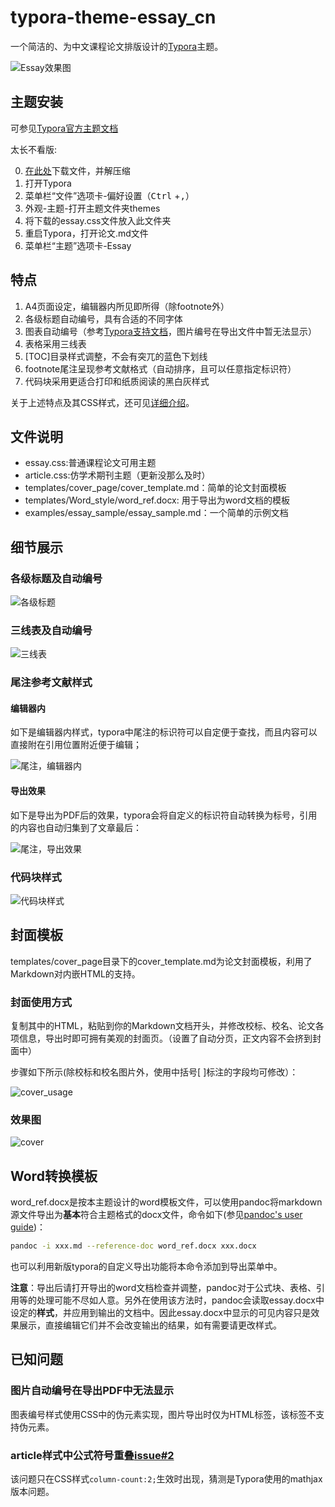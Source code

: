 # typora-theme-essay_cn

一个简洁的、为中文课程论文排版设计的[Typora](https://typora.io/)主题。

![Essay效果图](README.assets/preview.png)

## 主题安装

可参见[Typora官方主题文档](http://support.typora.io/About-Themes/)

太长不看版:

0. [在此处](https://github.com/du33169/typora-theme-essay_cn/releases/latest)下载文件，并解压缩
1. 打开Typora
2. 菜单栏“文件”选项卡-偏好设置（<kbd>Ctrl</kbd> +<kbd>,</kbd>）
3. 外观-主题-打开主题文件夹themes
4. 将下载的essay.css文件放入此文件夹
5. 重启Typora，打开论文.md文件
6. 菜单栏“主题”选项卡-Essay

## 特点

1. A4页面设定，编辑器内所见即所得（除footnote外）
2. 各级标题自动编号，具有合适的不同字体
3. 图表自动编号（参考[Typora支持文档](https://support.typora.io/Auto-Numbering/)，图片编号在导出文件中暂无法显示）
4. 表格采用三线表
5. [TOC]目录样式调整，不会有突兀的蓝色下划线
6. footnote尾注呈现参考文献格式（自动排序，且可以任意指定标识符）
7. 代码块采用更适合打印和纸质阅读的黑白灰样式

关于上述特点及其CSS样式，还可见[详细介绍](https://du33169.tech/projects/typoraTheme--Essay.html)。

## 文件说明

- essay.css:普通课程论文可用主题
- article.css:仿学术期刊主题（更新没那么及时）
- templates/cover_page/cover_template.md：简单的论文封面模板
- templates/Word_style/word_ref.docx: 用于导出为word文档的模板
- examples/essay_sample/essay_sample.md：一个简单的示例文档

## 细节展示

### 各级标题及自动编号

![各级标题](README.assets/head.png)

### 三线表及自动编号

![三线表](README.assets/table.png)

### 尾注参考文献样式

#### 编辑器内

如下是编辑器内样式，typora中尾注的标识符可以自定便于查找，而且内容可以直接附在引用位置附近便于编辑；

![尾注，编辑器内](README.assets/footnote-edit.png)

#### 导出效果

如下是导出为PDF后的效果，typora会将自定义的标识符自动转换为标号，引用的内容也自动归集到了文章最后：

![尾注，导出效果](README.assets/footnote-export.png)

### 代码块样式

![代码块样式](README.assets/codeblock.png)

## 封面模板

templates/cover_page目录下的cover_template.md为论文封面模板，利用了Markdown对内嵌HTML的支持。

### 封面使用方式

复制其中的HTML，粘贴到你的Markdown文档开头，并修改校标、校名、论文各项信息，导出时即可拥有美观的封面页。（设置了自动分页，正文内容不会挤到封面中）

步骤如下所示(除校标和校名图片外，使用中括号[ ]标注的字段均可修改）：

![cover_usage](templates/cover_page/cover_usage.png)

### 效果图

![cover](templates/cover_page/cover_sample.png)

## Word转换模板

word_ref.docx是按本主题设计的word模板文件，可以使用pandoc将markdown源文件导出为**基本**符合主题格式的docx文件，命令如下(参见[pandoc's user guide](https://pandoc.org/MANUAL.html#option--reference-doc))：

```bash
pandoc -i xxx.md --reference-doc word_ref.docx xxx.docx
```

也可以利用新版typora的自定义导出功能将本命令添加到导出菜单中。

**注意**：导出后请打开导出的word文档检查并调整，pandoc对于公式块、表格、引用等的处理可能不尽如人意。另外在使用该方法时，pandoc会读取essay.docx中设定的**样式**，并应用到输出的文档中。因此essay.docx中显示的可见内容只是效果展示，直接编辑它们并不会改变输出的结果，如有需要请更改样式。

## 已知问题

### 图片自动编号在导出PDF中无法显示

图表编号样式使用CSS中的伪元素实现，图片导出时仅为HTML<img>标签，该标签不支持伪元素。

### article样式中公式符号重叠[issue#2](https://github.com/du33169/typora-theme-essay_cn/issues/2)

该问题只在CSS样式`column-count:2;`生效时出现，猜测是Typora使用的mathjax版本问题。

